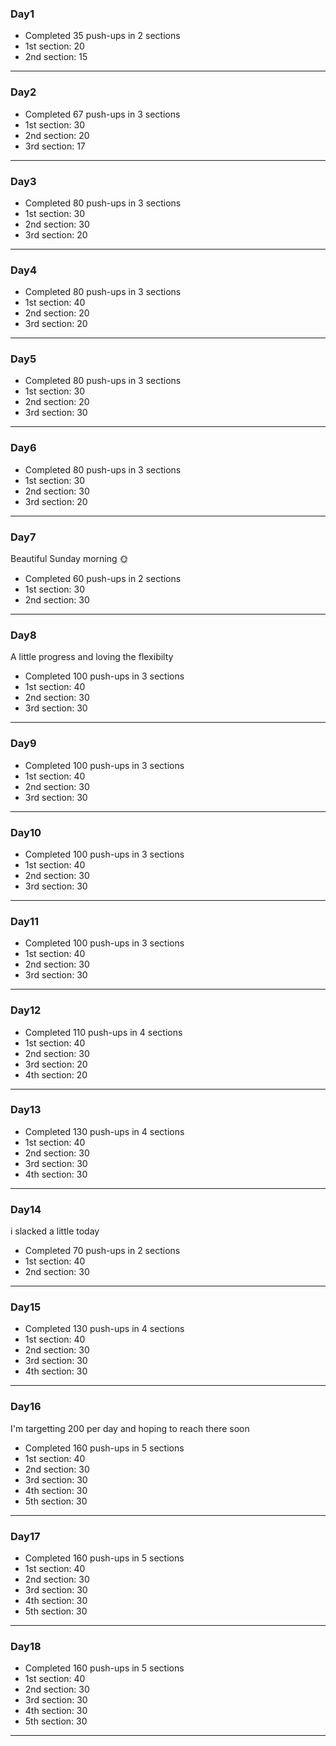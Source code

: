 ### Day1
  - Completed 35 push-ups in 2 sections
  - 1st section: 20 
  - 2nd section: 15
---

### Day2
  - Completed 67 push-ups in 3 sections
  - 1st section: 30
  - 2nd section: 20
  - 3rd section: 17
---

### Day3
  - Completed 80 push-ups in 3 sections
  - 1st section: 30 
  - 2nd section: 30
  - 3rd section: 20
---

### Day4
  - Completed 80 push-ups in 3 sections
  - 1st section: 40 
  - 2nd section: 20
  - 3rd section: 20
---

### Day5
  - Completed 80 push-ups in 3 sections
  - 1st section: 30 
  - 2nd section: 20
  - 3rd section: 30
---

### Day6
  - Completed 80 push-ups in 3 sections
  - 1st section: 30 
  - 2nd section: 30
  - 3rd section: 20
---

### Day7
Beautiful Sunday morning 🌞
  - Completed 60 push-ups in 2 sections
  - 1st section: 30 
  - 2nd section: 30
---

### Day8
A little progress and loving the flexibilty
  - Completed 100 push-ups in 3 sections
  - 1st section: 40 
  - 2nd section: 30
  - 3rd section: 30
---

### Day9
  - Completed 100 push-ups in 3 sections
  - 1st section: 40 
  - 2nd section: 30
  - 3rd section: 30
---

### Day10 
  - Completed 100 push-ups in 3 sections
  - 1st section: 40 
  - 2nd section: 30
  - 3rd section: 30
---

### Day11
  - Completed 100 push-ups in 3 sections
  - 1st section: 40 
  - 2nd section: 30
  - 3rd section: 30
---

### Day12
  - Completed 110 push-ups in 4 sections
  - 1st section: 40 
  - 2nd section: 30
  - 3rd section: 20
  - 4th section: 20
---

### Day13
  - Completed 130 push-ups in 4 sections
  - 1st section: 40 
  - 2nd section: 30
  - 3rd section: 30
  - 4th section: 30
---

### Day14
i slacked a little today
  - Completed 70 push-ups in 2 sections
  - 1st section: 40 
  - 2nd section: 30
---

### Day15
  - Completed 130 push-ups in 4 sections
  - 1st section: 40 
  - 2nd section: 30
  - 3rd section: 30
  - 4th section: 30
---

### Day16
I'm targetting 200 per day and hoping to reach there soon
  - Completed 160 push-ups in 5 sections
  - 1st section: 40 
  - 2nd section: 30
  - 3rd section: 30
  - 4th section: 30
  - 5th section: 30
---

### Day17
  - Completed 160 push-ups in 5 sections
  - 1st section: 40 
  - 2nd section: 30
  - 3rd section: 30
  - 4th section: 30
  - 5th section: 30
---

### Day18
  - Completed 160 push-ups in 5 sections
  - 1st section: 40 
  - 2nd section: 30
  - 3rd section: 30
  - 4th section: 30
  - 5th section: 30
---